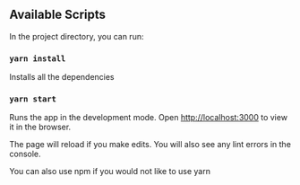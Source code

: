 ## Available Scripts

In the project directory, you can run:

### `yarn install`

Installs all the dependencies

### `yarn start`

Runs the app in the development mode.
Open [http://localhost:3000](http://localhost:3000) to view it in the browser.

The page will reload if you make edits.
You will also see any lint errors in the console.


You can also use npm if you would not like to use yarn
